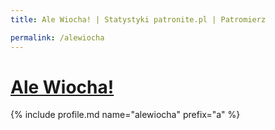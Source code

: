 ```yaml
---
title: Ale Wiocha! | Statystyki patronite.pl | Patromierz

permalink: /alewiocha
---
```


# [Ale Wiocha!](https://patronite.pl/alewiocha)

{% include profile.md name="alewiocha" prefix="a" %}
